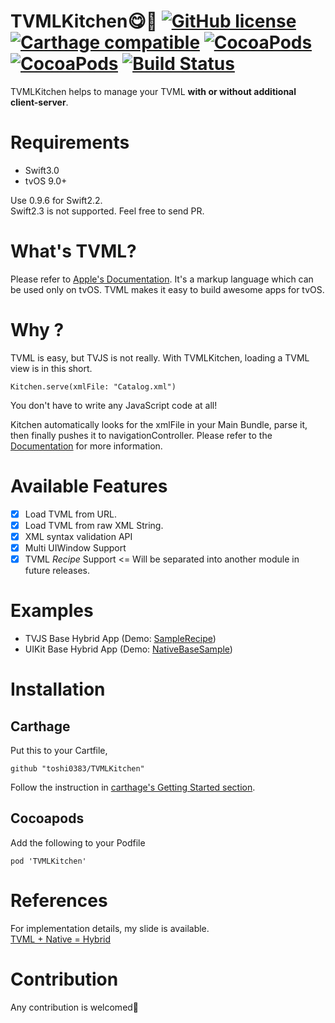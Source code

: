 # TVMLKitchen😋🍴  [![GitHub license](https://img.shields.io/badge/license-MIT-lightgrey.svg)](https://raw.githubusercontent.com/Carthage/Carthage/master/LICENSE.md) [![Carthage compatible](https://img.shields.io/badge/Carthage-compatible-4BC51D.svg?style=flat)](https://github.com/Carthage/Carthage) [![CocoaPods](https://img.shields.io/cocoapods/v/TVMLKitchen.svg)]() [![CocoaPods](https://img.shields.io/cocoapods/p/TVMLKitchen.svg)]() [![Build Status](https://www.bitrise.io/app/de994b854e5c425f.svg?token=GZp-KU8RDjmewA2Hdj27fQ)](https://www.bitrise.io/app/de994b854e5c425f)

TVMLKitchen helps to manage your TVML **with or without additional client-server**.

# Requirements
- Swift3.0
- tvOS 9.0+

Use 0.9.6 for Swift2.2.  
Swift2.3 is not supported. Feel free to send PR.

# What's TVML?
Please refer to [Apple's Documentation](https://developer.apple.com/library/tvos/documentation/LanguagesUtilities/Conceptual/ATV_Template_Guide/).
It's a markup language which can be used only on tvOS.
TVML makes it easy to build awesome apps for tvOS.

# Why ?

TVML is easy, but TVJS is not really.
With TVMLKitchen, loading a TVML view is in this short.

```
Kitchen.serve(xmlFile: "Catalog.xml")
```

You don't have to write any JavaScript code at all!

Kitchen automatically looks for the xmlFile in your Main Bundle, parse it, then finally pushes it to navigationController.
Please refer to the [Documentation](./Documentation) for more information.

# Available Features
- [x] Load TVML from URL.
- [x] Load TVML from raw XML String.
- [x] XML syntax validation API
- [x] Multi UIWindow Support
- [x] TVML *Recipe* Support <= Will be separated into another module in future releases.

# Examples
- TVJS Base Hybrid App  (Demo: [SampleRecipe](./SampleRecipe))
- UIKit Base Hybrid App (Demo: [NativeBaseSample](./NativeBaseSample))

# Installation

## Carthage
Put this to your Cartfile,
```
github "toshi0383/TVMLKitchen"
```

Follow the instruction in [carthage's Getting Started section](https://github.com/Carthage/Carthage#getting-started).

## Cocoapods
Add the following to your Podfile
```
pod 'TVMLKitchen'
```

# References
For implementation details, my slide is available.  
[TVML + Native = Hybrid](https://speakerdeck.com/toshi0383/tvml-plus-native-equals-hybrid)

# Contribution
Any contribution is welcomed🎉

